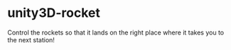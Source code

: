 # unity3D-rocket
Control the rockets so that it lands on the right place where it takes you to the next station!
